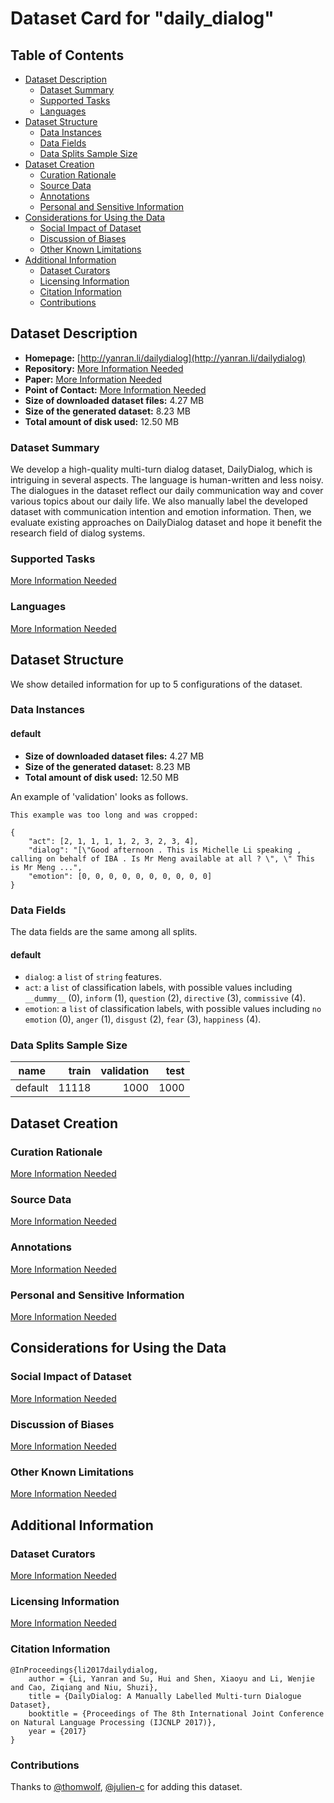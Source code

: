 ---
---

# Dataset Card for "daily_dialog"

## Table of Contents
- [Dataset Description](#dataset-description)
  - [Dataset Summary](#dataset-summary)
  - [Supported Tasks](#supported-tasks)
  - [Languages](#languages)
- [Dataset Structure](#dataset-structure)
  - [Data Instances](#data-instances)
  - [Data Fields](#data-fields)
  - [Data Splits Sample Size](#data-splits-sample-size)
- [Dataset Creation](#dataset-creation)
  - [Curation Rationale](#curation-rationale)
  - [Source Data](#source-data)
  - [Annotations](#annotations)
  - [Personal and Sensitive Information](#personal-and-sensitive-information)
- [Considerations for Using the Data](#considerations-for-using-the-data)
  - [Social Impact of Dataset](#social-impact-of-dataset)
  - [Discussion of Biases](#discussion-of-biases)
  - [Other Known Limitations](#other-known-limitations)
- [Additional Information](#additional-information)
  - [Dataset Curators](#dataset-curators)
  - [Licensing Information](#licensing-information)
  - [Citation Information](#citation-information)
  - [Contributions](#contributions)

## Dataset Description

- **Homepage:** [http://yanran.li/dailydialog](http://yanran.li/dailydialog)
- **Repository:** [More Information Needed](https://github.com/huggingface/datasets/blob/master/CONTRIBUTING.md#how-to-contribute-to-the-dataset-cards)
- **Paper:** [More Information Needed](https://github.com/huggingface/datasets/blob/master/CONTRIBUTING.md#how-to-contribute-to-the-dataset-cards)
- **Point of Contact:** [More Information Needed](https://github.com/huggingface/datasets/blob/master/CONTRIBUTING.md#how-to-contribute-to-the-dataset-cards)
- **Size of downloaded dataset files:** 4.27 MB
- **Size of the generated dataset:** 8.23 MB
- **Total amount of disk used:** 12.50 MB

### Dataset Summary

We develop a high-quality multi-turn dialog dataset, DailyDialog, which is intriguing in several aspects.
The language is human-written and less noisy. The dialogues in the dataset reflect our daily communication way
and cover various topics about our daily life. We also manually label the developed dataset with communication
intention and emotion information. Then, we evaluate existing approaches on DailyDialog dataset and hope it
benefit the research field of dialog systems.

### Supported Tasks

[More Information Needed](https://github.com/huggingface/datasets/blob/master/CONTRIBUTING.md#how-to-contribute-to-the-dataset-cards)

### Languages

[More Information Needed](https://github.com/huggingface/datasets/blob/master/CONTRIBUTING.md#how-to-contribute-to-the-dataset-cards)

## Dataset Structure

We show detailed information for up to 5 configurations of the dataset.

### Data Instances

#### default

- **Size of downloaded dataset files:** 4.27 MB
- **Size of the generated dataset:** 8.23 MB
- **Total amount of disk used:** 12.50 MB

An example of 'validation' looks as follows.
```
This example was too long and was cropped:

{
    "act": [2, 1, 1, 1, 1, 2, 3, 2, 3, 4],
    "dialog": "[\"Good afternoon . This is Michelle Li speaking , calling on behalf of IBA . Is Mr Meng available at all ? \", \" This is Mr Meng ...",
    "emotion": [0, 0, 0, 0, 0, 0, 0, 0, 0, 0]
}
```

### Data Fields

The data fields are the same among all splits.

#### default
- `dialog`: a `list` of `string` features.
- `act`: a `list` of classification labels, with possible values including `__dummy__` (0), `inform` (1), `question` (2), `directive` (3), `commissive` (4).
- `emotion`: a `list` of classification labels, with possible values including `no emotion` (0), `anger` (1), `disgust` (2), `fear` (3), `happiness` (4).

### Data Splits Sample Size

| name  |train|validation|test|
|-------|----:|---------:|---:|
|default|11118|      1000|1000|

## Dataset Creation

### Curation Rationale

[More Information Needed](https://github.com/huggingface/datasets/blob/master/CONTRIBUTING.md#how-to-contribute-to-the-dataset-cards)

### Source Data

[More Information Needed](https://github.com/huggingface/datasets/blob/master/CONTRIBUTING.md#how-to-contribute-to-the-dataset-cards)

### Annotations

[More Information Needed](https://github.com/huggingface/datasets/blob/master/CONTRIBUTING.md#how-to-contribute-to-the-dataset-cards)

### Personal and Sensitive Information

[More Information Needed](https://github.com/huggingface/datasets/blob/master/CONTRIBUTING.md#how-to-contribute-to-the-dataset-cards)

## Considerations for Using the Data

### Social Impact of Dataset

[More Information Needed](https://github.com/huggingface/datasets/blob/master/CONTRIBUTING.md#how-to-contribute-to-the-dataset-cards)

### Discussion of Biases

[More Information Needed](https://github.com/huggingface/datasets/blob/master/CONTRIBUTING.md#how-to-contribute-to-the-dataset-cards)

### Other Known Limitations

[More Information Needed](https://github.com/huggingface/datasets/blob/master/CONTRIBUTING.md#how-to-contribute-to-the-dataset-cards)

## Additional Information

### Dataset Curators

[More Information Needed](https://github.com/huggingface/datasets/blob/master/CONTRIBUTING.md#how-to-contribute-to-the-dataset-cards)

### Licensing Information

[More Information Needed](https://github.com/huggingface/datasets/blob/master/CONTRIBUTING.md#how-to-contribute-to-the-dataset-cards)

### Citation Information

```
@InProceedings{li2017dailydialog,
    author = {Li, Yanran and Su, Hui and Shen, Xiaoyu and Li, Wenjie and Cao, Ziqiang and Niu, Shuzi},
    title = {DailyDialog: A Manually Labelled Multi-turn Dialogue Dataset},
    booktitle = {Proceedings of The 8th International Joint Conference on Natural Language Processing (IJCNLP 2017)},
    year = {2017}
}

```


### Contributions

Thanks to [@thomwolf](https://github.com/thomwolf), [@julien-c](https://github.com/julien-c) for adding this dataset.